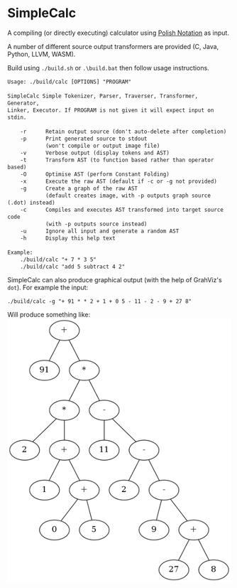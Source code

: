 SimpleCalc
========

A compiling (or directly executing) calculator using [Polish Notation](https://en.wikipedia.org/wiki/Polish_notation) as input.

A number of different source output transformers are provided (C, Java, Python, LLVM, WASM).

Build using `./build.sh` or `.\build.bat` then follow usage instructions.

    Usage: ./build/calc [OPTIONS] "PROGRAM"

    SimpleCalc Simple Tokenizer, Parser, Traverser, Transformer, Generator,
    Linker, Executor. If PROGRAM is not given it will expect input on stdin.

        -r      Retain output source (don't auto-delete after completion)
        -p      Print generated source to stdout
                (won't compile or output image file)
        -v      Verbose output (display tokens and AST)
        -t      Transform AST (to function based rather than operator based)
        -O      Optimise AST (perform Constant Folding)
        -x      Execute the raw AST (default if -c or -g not provided)
        -g      Create a graph of the raw AST
                (default creates image, with -p outputs graph source (.dot) instead)
        -c      Compiles and executes AST transformed into target source code
                (with -p outputs source instead)
        -u      Ignore all input and generate a random AST
        -h      Display this help text

    Example:
        ./build/calc "+ 7 * 3 5"
        ./build/calc "add 5 subtract 4 2"

SimpleCalc can also produce graphical output (with the help of GrahViz's `dot`). 
For example the input:  

    ./build/calc -g "+ 91 * * 2 + 1 + 0 5 - 11 - 2 - 9 + 27 8"

Will produce something like:  
![Sample Graphical Output](./sample.png)
